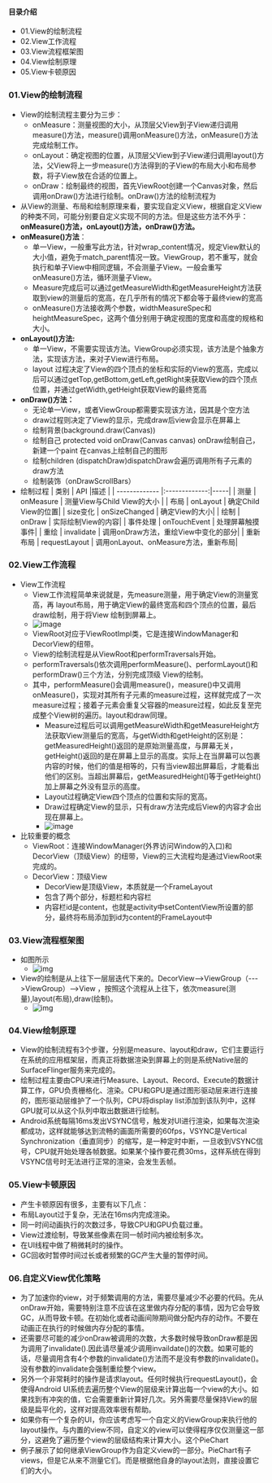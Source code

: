 #### 目录介绍
- 01.View的绘制流程
- 02.View工作流程
- 03.View流程框架图
- 04.View绘制原理
- 05.View卡顿原因





### 01.View的绘制流程
- View的绘制流程主要分为三步：
    - onMeasure：测量视图的大小，从顶层父View到子View递归调用measure()方法，measure()调用onMeasure()方法，onMeasure()方法完成绘制工作。
    - onLayout：确定视图的位置，从顶层父View到子View递归调用layout()方法，父View将上一步measure()方法得到的子View的布局大小和布局参数，将子View放在合适的位置上。
    - onDraw：绘制最终的视图，首先ViewRoot创建一个Canvas对象，然后调用onDraw()方法进行绘制。onDraw()方法的绘制流程为
- 从View的测量、布局和绘制原理来看，要实现自定义View，根据自定义View的种类不同，可能分别要自定义实现不同的方法。但是这些方法不外乎：**onMeasure()方法，onLayout()方法，onDraw()方法。**
- **onMeasure()方法**：
    - 单一View，一般重写此方法，针对wrap_content情况，规定View默认的大小值，避免于match_parent情况一致。ViewGroup，若不重写，就会执行和单子View中相同逻辑，不会测量子View。一般会重写onMeasure()方法，循环测量子View。
    - Measure完成后可以通过getMeasureWidth和getMeasureHeight方法获取到view的测量后的宽高，在几乎所有的情况下都会等于最终view的宽高
    - onMeasure()方法接收两个参数，widthMeasureSpec和heightMeasureSpec，这两个值分别用于确定视图的宽度和高度的规格和大小。
- **onLayout()方法:**
    - 单一View，不需要实现该方法。ViewGroup必须实现，该方法是个抽象方法，实现该方法，来对子View进行布局。
    - layout 过程决定了View的四个顶点的坐标和实际的View的宽高，完成以后可以通过getTop,getBottom,getLeft,getRight来获取View的四个顶点位置，并通过getWidth,getHeight获取View的最终宽高
- **onDraw()方法：**
    - 无论单一View，或者ViewGroup都需要实现该方法，因其是个空方法
    - draw过程则决定了View的显示，完成draw后view会显示在屏幕上
    - 绘制背景(background.draw(Canvas))
    - 绘制自己    protected void onDraw(Canvas canvas)    onDraw绘制自己，新建一个paint 在canvas上绘制自己的图形
    - 绘制children (dispatchDraw)dispatchDraw会遍历调用所有子元素的draw方法
    - 绘制装饰（onDrawScrollBars）
- 绘制过程
    | 类别        | API           |描述  |
    | ------------- |:-------------:|-----|
    | 测量     | onMeasure  |  测量View与Child View的大小 |
    | 布局    | onLayout  |   确定Child View的位置|
    | size变化       | onSizeChanged  |   确定View的大小|
    | 绘制     | onDraw  |   实际绘制View的内容|
    | 事件处理     | onTouchEvent  |   处理屏幕触摸事件|
    | 重绘     | invalidate  |   调用onDraw方法，重绘View中变化的部分|
    | 重新布局     | requestLayout  |   调用onLayout、onMeasure方法，重新布局|




### 02.View工作流程
- View工作流程
    - View工作流程简单来说就是，先measure测量，用于确定View的测量宽高，再 layout布局，用于确定View的最终宽高和四个顶点的位置，最后 draw绘制，用于将View 绘制到屏幕上。
    - ![image](https://upload-images.jianshu.io/upload_images/5494434-ee9e791f55a7cf6b?imageMogr2/auto-orient/strip%7CimageView2/2/w/594)
    - ViewRoot对应于ViewRootImpl类，它是连接WindowManager和DecorView的纽带。
    - View的绘制流程是从ViewRoot和performTraversals开始。
    - performTraversals()依次调用performMeasure()、performLayout()和performDraw()三个方法，分别完成顶级 View的绘制。
    - 其中，performMeasure()会调用measure()，measure()中又调用onMeasure()，实现对其所有子元素的measure过程，这样就完成了一次measure过程；接着子元素会重复父容器的measure过程，如此反复至完成整个View树的遍历。layout和draw同理。
        - Measure过程后可以调用getMeasureWidth和getMeasureHeight方法获取View测量后的宽高，与getWidth和getHeight的区别是：getMeasuredHeight()返回的是原始测量高度，与屏幕无关，getHeight()返回的是在屏幕上显示的高度。实际上在当屏幕可以包裹内容的时候，他们的值是相等的，只有当view超出屏幕后，才能看出他们的区别。当超出屏幕后，getMeasuredHeight()等于getHeight()加上屏幕之外没有显示的高度。
        - Layout过程确定View四个顶点的位置和实际的宽高。
        - Draw过程确定View的显示，只有draw方法完成后View的内容才会出现在屏幕上。
        - ![image](https://upload-images.jianshu.io/upload_images/4432347-db6ae4a93a37a1c8.png?imageMogr2/auto-orient/strip%7CimageView2/2/w/1240)
- 比较重要的概念
    - ViewRoot：连接WindowManager(外界访问Window的入口)和DecorView（顶级View）的纽带，View的三大流程均是通过ViewRoot来完成的。
    - DecorView：顶级View
        - DecorView是顶级View，本质就是一个FrameLayout
        - 包含了两个部分，标题栏和内容栏
        - 内容栏id是content，也就是activity中setContentView所设置的部分，最终将布局添加到id为content的FrameLayout中




### 03.View流程框架图
- 如图所示
    - ![img](http://upload-images.jianshu.io/upload_images/3985563-5f3c64af676d9aee.png?imageMogr2/auto-orient/strip%7CimageView2/2/w/1240)
- View的绘制是从上往下一层层迭代下来的。DecorView-->ViewGroup（--->ViewGroup）-->View ，按照这个流程从上往下，依次measure(测量),layout(布局),draw(绘制)。
    - ![img](http://upload-images.jianshu.io/upload_images/3985563-a7ace6f9221c9d79.png?imageMogr2/auto-orient/strip%7CimageView2/2/w/1240)



### 04.View绘制原理
- View的绘制流程有3个步骤，分别是measure、layout和draw，它们主要运行在系统的应用框架层，而真正将数据渲染到屏幕上的则是系统Native层的SurfaceFlinger服务来完成的。
- 绘制过程主要由CPU来进行Measure、Layout、Record、Execute的数据计算工作，GPU负责栅格化、渲染。CPU和GPU是通过图形驱动层来进行连接的，图形驱动层维护了一个队列，CPU将display list添加到该队列中，这样GPU就可以从这个队列中取出数据进行绘制。
- Android系统每隔16ms发出VSYNC信号，触发对UI进行渲染，如果每次渲染都成功，这样就能够达到流畅的画面所需要的60fps，VSYNC是Vertical Synchronization（垂直同步）的缩写，是一种定时中断，一旦收到VSYNC信号，CPU就开始处理各帧数据。如果某个操作要花费30ms，这样系统在得到VSYNC信号时无法进行正常的渲染，会发生丢帧。



### 05.View卡顿原因
- 产生卡顿原因有很多，主要有以下几点：
- 布局Layout过于复杂，无法在16ms内完成渲染。
- 同一时间动画执行的次数过多，导致CPU和GPU负载过重。
- View过渡绘制，导致某些像素在同一帧时间内被绘制多次。
- 在UI线程中做了稍微耗时的操作。
- GC回收时暂停时间过长或者频繁的GC产生大量的暂停时间。



### 06.自定义View优化策略
- 为了加速你的view，对于频繁调用的方法，需要尽量减少不必要的代码。先从onDraw开始，需要特别注意不应该在这里做内存分配的事情，因为它会导致GC，从而导致卡顿。在初始化或者动画间隙期间做分配内存的动作。不要在动画正在执行的时候做内存分配的事情。
- 还需要尽可能的减少onDraw被调用的次数，大多数时候导致onDraw都是因为调用了invalidate().因此请尽量减少调用invaildate()的次数。如果可能的话，尽量调用含有4个参数的invalidate()方法而不是没有参数的invalidate()。没有参数的invalidate会强制重绘整个view。
- 另外一个非常耗时的操作是请求layout。任何时候执行requestLayout()，会使得Android UI系统去遍历整个View的层级来计算出每一个view的大小。如果找到有冲突的值，它会需要重新计算好几次。另外需要尽量保持View的层级是扁平化的，这样对提高效率很有帮助。
- 如果你有一个复杂的UI，你应该考虑写一个自定义的ViewGroup来执行他的layout操作。与内置的view不同，自定义的view可以使得程序仅仅测量这一部分，这避免了遍历整个view的层级结构来计算大小。这个PieChart
- 例子展示了如何继承ViewGroup作为自定义view的一部分。PieChart有子views，但是它从来不测量它们。而是根据他自身的layout法则，直接设置它们的大小。


